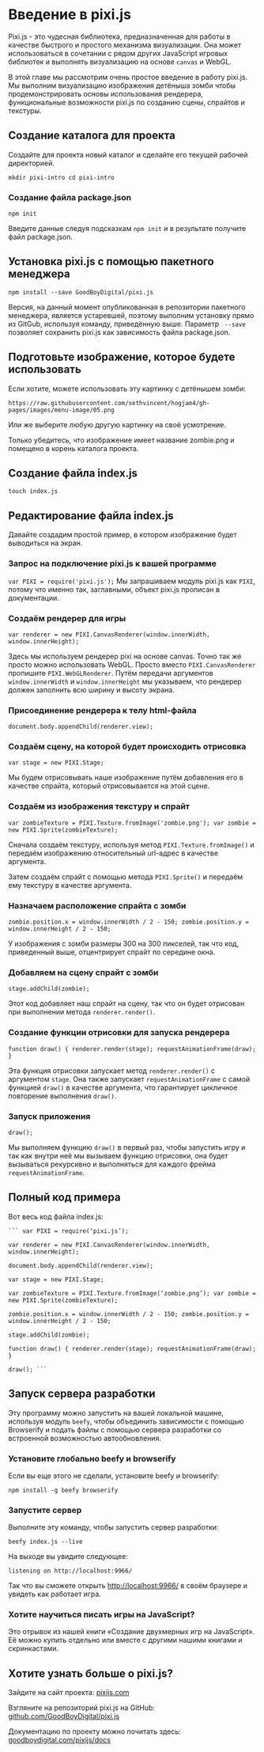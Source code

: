 # Введение в pixi.js

Pixi.js - это чудесная библиотека, предназначенная для работы в качестве быстрого и простого механизма визуализации. Она может использоваться в сочетании с рядом других JavaScript игровых библиотек и выполнять визуализацию на основе `canvas` и WebGL.

В этой главе мы рассмотрим очень простое введение в работу pixi.js. Мы выполним визуализацию изображения детёныша зомби чтобы продемонстрировать основы использования рендерера, функциональные возможности pixi.js по созданию сцены, спрайтов и текстуры.

## Создание каталога для проекта

Создайте для проекта новый каталог и сделайте его текущей рабочей директорией. 

    mkdir pixi-intro cd pixi-intro

### Создание файла package.json

    npm init

Введите данные следуя подсказкам `npm init` и в результате получите файл package.json.

## Установка pixi.js с помощью пакетного менеджера

    npm install --save GoodBoyDigital/pixi.js

Версия, на данный момент опубликованная в репозитории пакетного менеджера, является устаревшей, поэтому выполним установку прямо из GitGub, используя команду, приведённую выше. Параметр ` --save` позволяет сохранить pixi.js как зависимость файла package.json.

## Подготовьте изображение, которое будете использовать

Если хотите, можете использовать эту картинку с детёнышем зомби:

    https://raw.githubusercontent.com/sethvincent/hogjam4/gh-pages/images/menu-image/05.png

Или же выберите любую другую картинку на своё усмотрение.

Только убедитесь, что изображение имеет название zombie.png и помещено в корень каталога проекта.

## Создание файла index.js

    touch index.js

## Редактирование файла index.js

Давайте создадим простой пример, в котором изображение будет выводиться на экран.

### Запрос на подключение pixi.js к вашей программе

`var PIXI = require('pixi.js');` Мы запрашиваем модуль pixi.js как `PIXI`, потому что именно так, заглавными, объект pixi.js прописан в документации.

### Создаём рендерер для игры

    var renderer = new PIXI.CanvasRenderer(window.innerWidth, window.innerHeight);

Здесь мы используем рендерер pixi на основе canvas. Точно так же просто можно использовать WebGL. Просто вместо `PIXI.CanvasRenderer` пропишите `PIXI.WebGLRenderer`. Путём передачи аргументов `window.innerWidth` и `window.innerHeight` мы указываем, что рендерер должен заполнить всю ширину и высоту экрана.

### Присоединение рендерера к телу html-файла

    document.body.appendChild(renderer.view);

### Создаём сцену, на которой будет происходить отрисовка

    var stage = new PIXI.Stage;

Мы будем отрисовывать наше изображение путём добавления его в качестве спрайта, который отрисовывается на этой сцене.

### Создаём из изображения текстуру и спрайт

    var zombieTexture = PIXI.Texture.fromImage('zombie.png'); var zombie = new PIXI.Sprite(zombieTexture);

Сначала создаём текстуру, используя метод `PIXI.Texture.fromImage()` и передаём изображению относительный url-адрес в качестве аргумента.

Затем создаём спрайт с помощью метода `PIXI.Sprite()` и передаём ему текстуру в качестве аргумента.

### Назначаем расположение спрайта с зомби

    zombie.position.x = window.innerWidth / 2 - 150; zombie.position.y = window.innerHeight / 2 - 150;

У изображения с зомби размеры 300 на 300 пикселей, так что код, приведенный выше, отцентрирует спрайт по середине окна.

### Добавляем на сцену спрайт с зомби

    stage.addChild(zombie);

Этот код добавляет наш спрайт на сцену, так что он будет отрисован при выполнении метода `renderer.render()`.

### Создание функции отрисовки для запуска рендерера

    function draw() { renderer.render(stage); requestAnimationFrame(draw); }

Эта функция отрисовки запускает метод `renderer.render()` с аргументом `stage`. Она также запускает `requestAnimationFrame` с самой функцией `draw()` в качестве аргумента, что гарантирует цикличное повторение выполнения `draw()`.

### Запуск приложения

    draw();

Мы выполняем функцию `draw()` в первый раз, чтобы запустить игру и так как внутри неё мы вызываем функцию отрисовки, она будет вызываться рекурсивно и выполняться для каждого фрейма `requestAnimationFrame`.

## Полный код примера

Вот весь код файла index.js:

    ``` var PIXI = require(‘pixi.js’);

    var renderer = new PIXI.CanvasRenderer(window.innerWidth, window.innerHeight);

    document.body.appendChild(renderer.view);

    var stage = new PIXI.Stage;

    var zombieTexture = PIXI.Texture.fromImage(‘zombie.png’); var zombie = new PIXI.Sprite(zombieTexture);

    zombie.position.x = window.innerWidth / 2 - 150; zombie.position.y = window.innerHeight / 2 - 150;

    stage.addChild(zombie);

    function draw() { renderer.render(stage); requestAnimationFrame(draw); }

    draw(); ```

## Запуск сервера разработки

Эту программу можно запустить на вашей локальной машине, используя модуль `beefy`, чтобы объединить зависимости с помощью Browserify и подать файлы с помощью сервера разработки со встроенной возможностью автообновления.

### Установите глобально beefy и browserify

Если вы еще этого не сделали, установите beefy и browserify:

    npm install -g beefy browserify

### Запустите сервер

Выполните эту команду, чтобы запустить сервер разработки:

    beefy index.js --live

На выходе вы увидите следующее:

    listening on http://localhost:9966/

Так что вы сможете открыть [http://localhost:9966/][1] в своём браузере и увидеть как работает игра.

### Хотите научиться писать игры на JavaScript?

Это отрывок из нашей книги «Создание двухмерных игр на JavaScript». Её можно купить отдельно или вместе с другими нашими книгами и скринкастами.

## Хотите узнать больше о pixi.js?

Зайдите на сайт проекта: [pixijs.com][2]

Взгляните на репозиторий pixi.js на GitHub: [github.com/GoodBoyDigital/pixi.js][3]

Документацию по проекту можно почитать здесь: [goodboydigital.com/pixijs/docs][4]

[1]: http://localhost:9966/
[2]: http://www.pixijs.com/
[3]: https://github.com/GoodBoyDigital/pixi.js
[4]: http://www.goodboydigital.com/pixijs/docs/